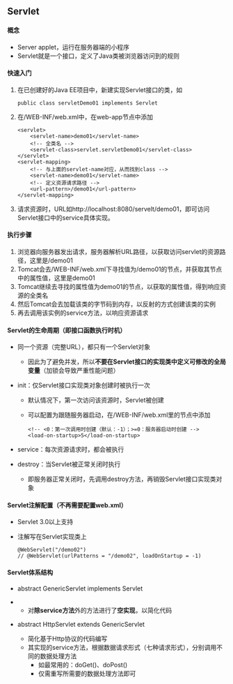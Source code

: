 ## Servlet

#### 概念

- Server applet，运行在服务器端的小程序
- Servlet就是一个接口，定义了Java类被浏览器访问到的规则

#### 快速入门

1. 在已创建好的Java EE项目中，新建实现Servlet接口的类，如

   ```
   public class servletDemo01 implements Servlet
   ```

2. 在/WEB-INF/web.xml中，在web-app节点中添加

   ```
   <servlet>
       <servlet-name>demo01</servlet-name>
       <!-- 全类名 -->
       <servlet-class>servlet.servletDemo01</servlet-class>
   </servlet>
   <servlet-mapping>
       <!-- 与上面的servlet-name对应，从而找到class -->
       <servlet-name>demo01</servlet-name>
       <!-- 定义资源请求路径 -->
       <url-pattern>/demo01</url-pattern>
   </servlet-mapping>
   ```

3. 请求资源时，URL如http://localhost:8080/servelt/demo01，即可访问Servlet接口中的service具体实现。

#### 执行步骤

1. 浏览器向服务器发出请求，服务器解析URL路径，以获取访问servlet的资源路径，这里是/demo01
2. Tomcat会去/WEB-INF/web.xml下寻找<url-pattern>值为/demo01的<servlet-mapping>节点，并获取其节点中<servlet-name>的属性值，这里是demo01
3. Tomcat继续去寻找<servlet-name>的属性值为demo01的<servlet>节点，以获取<servlet-class>的属性值，得到响应资源的全类名
4. 然后Tomcat会去加载该类的字节码到内存，以反射的方式创建该类的实例
5. 再去调用该实例的service方法，以响应资源请求

#### Servlet的生命周期（即接口函数执行时机）

- 同一个资源（完整URL），都只有一个Servlet对象

  - 因此为了避免并发，所以**不要在Servlet接口的实现类中定义可修改的全局变量**（加锁会导致严重性能问题）

- init：仅Servlet接口实现类对象创建时被执行一次

  - 默认情况下，第一次访问该资源时，Servlet被创建

  - 可以配置为跟随服务器启动，在/WEB-INF/web.xml里的<servlet>节点中添加

    ```
    <!-- <0：第一次调用时创建（默认：-1）；>=0：服务器启动时创建 -->
    <load-on-startup>5</load-on-startup>
    ```

- service：每次资源请求时，都会被执行

- destroy：当Servlet被正常关闭时执行

  - 即服务器正常关闭时，先调用destroy方法，再销毁Servlet接口实现类对象

#### Servlet注解配置（不再需要配置web.xml）

- Servlet 3.0以上支持

- 注解写在Servlet实现类上

  ```
  @WebServlet("/demo02")
  // @WebServlet(urlPatterns = "/demo02", loadOnStartup = -1)
  ```

#### Servlet体系结构

- abstract GenericServlet implements Servlet

- - 对**除service方法**外的方法进行了**空实现**，以简化代码

- abstract HttpServlet extends GenericServlet

  - 简化基于Http协议的代码编写
  - 其实现的service方法，根据数据请求形式（七种请求形式），分别调用不同的数据处理方法
    - 如最常用的：doGet()、doPost()
    - 仅需重写所需要的数据处理方法即可